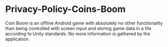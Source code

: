 # Privacy-Policy-Coins-Boom

Coin Boom is an offline Android game with absolutely no other functionality than being controlled with screen input and storing game data in a file according to Unity standards. No more information is gathered by the application.
